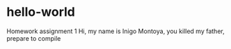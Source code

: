 # hello-world
Homework assignment 1 
Hi, my name is Inigo Montoya, you killed my father, prepare to compile
